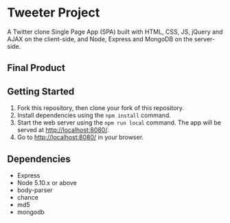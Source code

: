 # Tweeter Project

A Twitter clone Single Page App (SPA) built with HTML, CSS, JS, jQuery and AJAX on the client-side, and Node, Express and MongoDB on the server-side.

## Final Product


## Getting Started

1. Fork this repository, then clone your fork of this repository.
2. Install dependencies using the `npm install` command.
3. Start the web server using the `npm run local` command. The app will be served at <http://localhost:8080/>.
4. Go to <http://localhost:8080/> in your browser.

## Dependencies

- Express
- Node 5.10.x or above
- body-parser
- chance
- md5
- mongodb